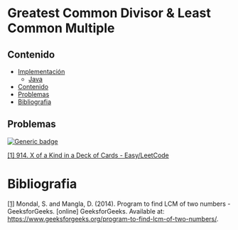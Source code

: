 # Greatest Common Divisor & Least Common Multiple

## Contenido
* [Implementación](#)
    * [Java](#)
* [Contenido](#contenido)
* [Problemas](#problemas)
* [Bibliografia](#bibliografia)

## Problemas

[![Generic badge](https://img.shields.io/badge/LeetCode-Easy-green.svg)](https://leetcode.com/problemset/algorithms/)

[[1] 914. X of a Kind in a Deck of Cards - Easy/LeetCode](https://leetcode.com/problems/x-of-a-kind-in-a-deck-of-cards/)

# Bibliografia

[[1]](https://www.geeksforgeeks.org/program-to-find-lcm-of-two-numbers/) Mondal, S. and Mangla, D. (2014). Program to find LCM of two numbers - GeeksforGeeks. [online] GeeksforGeeks. Available at: https://www.geeksforgeeks.org/program-to-find-lcm-of-two-numbers/.
